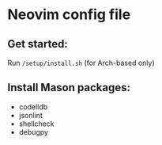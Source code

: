 # Neovim config file

## Get started:
Run `/setup/install.sh` (for Arch-based only)

## Install Mason packages:
* codelldb
* jsonlint
* shellcheck
* debugpy
